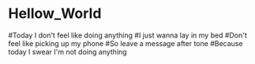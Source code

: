 # Hellow_World

#Today I don't feel like doing anything
#I just wanna lay in my bed
#Don't feel like picking up my phone
#So leave a message after tone
#Because today I swear I'm not doing anything
